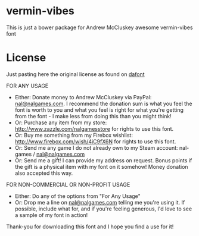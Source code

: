 vermin-vibes
=================

This is just a bower package for Andrew McCluskey awesome vermin-vibes font


License
=================

Just pasting here the original license as found on [dafont](http://www.dafont.com/vermin-vibes.font)

FOR ANY USAGE

- Either: Donate money to Andrew McCluskey via PayPal: nal@nalgames.com. I recommend the donation sum is what you feel the font is worth to you and what you feel is right for what you're getting from the font - I make less from doing this than you might think! 
- Or: Purchase any item from my store: http://www.zazzle.com/nalgamesstore for rights to use this font.
- Or: Buy me something from my Firebox wishlist: http://www.firebox.com/wish/4iC9fX6N for rights to use this font.
- Or: Send me any game I do not already own to my Steam account: nal-games / nal@nalgames.com
- Or: Send me a gift! I can provide my address on request. Bonus points if the gift is a physical item with my font on it somehow! Money donation also accepted this way.

FOR NON-COMMERCIAL OR NON-PROFIT USAGE

- Either: Do any of the options from "For Any Usage"
- Or: Drop me a line on nal@nalgames.com telling me you're using it. If possible, include what for, and if you're feeling 
generous, I'd love to see a sample of my font in action!   

Thank-you for downloading this font and I hope you find a use for it!
